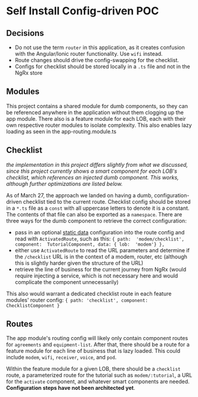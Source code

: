 # Self Install Config-driven POC

## Decisions
- Do not use the term `router` in this application, as it creates confusion with the Angular/Ionic router functionality. Use `wifi` instead.
- Route changes should drive the config-swapping for the checklist.
- Configs for checklist should be stored locally in a `.ts` file and not in the NgRx store

## Modules
This project contains a shared module for dumb components, so they can be referenced anywhere in the application without them clogging up the app module. There also is a feature module for each LOB, each with their own respective router modules to isolate complexity. This also enables lazy loading as seen in the app-routing.module.ts

## Checklist
*the implementation in this project differs slightly from what we discussed, since this project currently shows a smart component for each LOB's checklist, which references an injected dumb component. This works, although further optimizations are listed below.*

As of March 27, the approach we landed on having a dumb, configuration-driven checklist tied to the current route. Checklist config should be stored in a `*.ts` file as a `const` with all uppercase letters to denote it is a constant. The contents of that file can also be exported as a `namespace`. There are three ways for the dumb component to retrieve the correct configuration:

- pass in an optional [static data](https://www.tektutorialshub.com/angular/angular-pass-data-to-route/) configuration into the route config and read with `ActivatedRoute`, such as this: `{ path:  'modem/checklist', component:  TutorialComponent, data: { lob:  'modem'} },`
- either use `ActivatedRoute` to read the URL parameters and determine if the `/checklist` URL is in the context of a modem, router, etc (although this is slightly harder given the structure of the URL)
- retrieve the line of business for the current journey from NgRx (would require injecting a service, which is not necessary here and would complicate the component unnecessarily) 

This also would warrant a dedicated checklist route in each feature modules' router config:
<code>{ path:  'checklist', component:  ChecklistComponent }</code>

## Routes
The app module's routing config will likely only contain component routes for `agreements` and `equipment-list`. After that, there should be a route for a feature module for each line of business that is lazy loaded. This could include `modem`, `wifi`, `receiver`, `voice`, and `pod`. 

Within the feature module for a given LOB, there should be a `checklist` route, a parameterized route for the tutorial such as `modem/:tutorial`, a URL for the `activate` component, and whatever smart components are needed. **Configuration steps have not been architected yet**.
